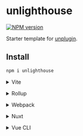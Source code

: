 # unlighthouse

[![NPM version](https://img.shields.io/npm/v/unlighthouse?color=a1b858&label=)](https://www.npmjs.com/package/unlighthouse)

Starter template for [unplugin](https://github.com/unjs/unplugin).

## Install

```bash
npm i unlighthouse
```

<details>
<summary>Vite</summary><br>

```ts
// vite.config.ts
import Starter from 'unlighthouse/vite'

export default defineConfig({
  plugins: [
    Starter({ /* options */ }),
  ],
})
```

Example: [`playground/`](./playground/)

<br></details>

<details>
<summary>Rollup</summary><br>

```ts
// rollup.config.js
import Starter from 'unlighthouse/rollup'

export default {
  plugins: [
    Starter({ /* options */ }),
  ],
}
```

<br></details>


<details>
<summary>Webpack</summary><br>

```ts
// webpack.config.js
module.exports = {
  /* ... */
  plugins: [
    require('unlighthouse/webpack')({ /* options */ })
  ]
}
```

<br></details>

<details>
<summary>Nuxt</summary><br>

```ts
// nuxt.config.js
export default {
  buildModules: [
    ['unlighthouse/nuxt', { /* options */ }],
  ],
}
```

> This module works for both Nuxt 2 and [Nuxt Vite](https://github.com/nuxt/vite)

<br></details>

<details>
<summary>Vue CLI</summary><br>

```ts
// vue.config.js
module.exports = {
  configureWebpack: {
    plugins: [
      require('unlighthouse/webpack')({ /* options */ }),
    ],
  },
}
```

<br></details>
